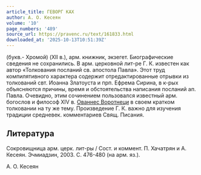 ```yaml
---
article_title: ГЕВОРГ КАХ
author: А. О. Кесеян
volume: '10'
page_numbers: '489'
source_url: https://pravenc.ru/text/161833.html
downloaded_at: '2025-10-13T10:51:39Z'
---
```


(букв.- Хромой) (XII в.), арм. книжник, экзегет. Биографические сведения не сохранились. В арм. церковной лит-ре Г. К. известен как автор «Толкования посланий св. апостола Павла». Этот труд компилятивного характера содержит отредактированные отрывки из толкований свт. Иоанна Златоуста и прп. Ефрема Сирина, в к-рых объясняются причины, время и обстоятельства написания посланий ап. Павла. Очевидно, этим сочинением пользовался известный арм. богослов и философ XIV в. [Ованнес Воротнеци](<https://pravenc.ru/text/Ованнес Воротнеци.html>) в своем кратком толковании на ту же тему. Произведение Г. К. важно для изучения традиции средневек. комментариев Свящ. Писания.

## Литература

Сокровищница арм. церк. лит-ры / Сост. и коммент. П. Хачатрян и А. Кесеян. Эчмиадзин, 2003. С. 476-480 (на арм. яз.).

А. О. Кесеян
